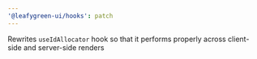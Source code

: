 ```yaml
---
'@leafygreen-ui/hooks': patch
---
```


Rewrites `useIdAllocator` hook so that it performs properly across client-side and server-side renders
